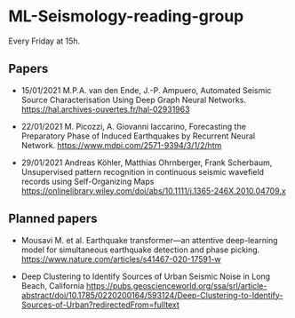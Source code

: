 # ML-Seismology-reading-group

Every Friday at 15h.

## Papers
- 15/01/2021
M.P.A. van den Ende, J.-P. Ampuero, Automated Seismic Source Characterisation Using Deep Graph Neural Networks.
https://hal.archives-ouvertes.fr/hal-02931963

- 22/01/2021
M. Picozzi, A. Giovanni Iaccarino, Forecasting the Preparatory Phase of Induced Earthquakes by Recurrent Neural Network. https://www.mdpi.com/2571-9394/3/1/2/htm

- 29/01/2021
Andreas Köhler,  Matthias Ohrnberger,  Frank Scherbaum, Unsupervised pattern recognition in continuous seismic wavefield records using Self-Organizing Maps 
https://onlinelibrary.wiley.com/doi/abs/10.1111/j.1365-246X.2010.04709.x

## Planned papers

- Mousavi M. et al. Earthquake transformer—an attentive deep-learning model for simultaneous earthquake detection and phase picking. https://www.nature.com/articles/s41467-020-17591-w

- Deep Clustering to Identify Sources of Urban Seismic Noise in Long Beach, California https://pubs.geoscienceworld.org/ssa/srl/article-abstract/doi/10.1785/0220200164/593124/Deep-Clustering-to-Identify-Sources-of-Urban?redirectedFrom=fulltext
